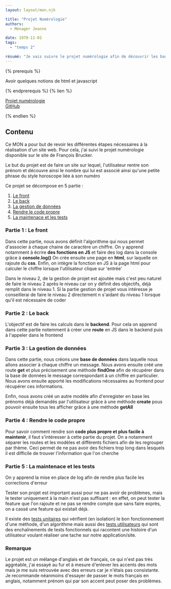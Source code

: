```yaml
---
layout: layout/mon.njk

title: "Projet Numérologie"
authors:
  - Ménager Jeanne

date: 1970-11-01
tags: 
  - "temps 2"

résumé: "Je vais suivre le projet numérologie afin de découvrir les bases du développement de serveur web"
---
```


{% prerequis %}

Avoir quelques notions de html et javascript 

{% endprerequis %}
{% lien %}

[Projet numérologie](https://francoisbrucker.github.io/cours_informatique/cours/web/projet-numérologie/) \
[GitHub](https://github.com/jeanne-mngr/MON_2.1)

{% endlien %}

## Contenu

Ce MON a pour but de revoir les différentes étapes nécessaires à la réalisation d'un site web. 
Pour cela, j'ai suivi le projet numérologie disponible sur le site de François Brucker. 

Le but du projet est de faire un site sur lequel, l'utilisateur rentre son prénom et découvre ainsi le nombre qui lui est associé ainsi qu'une petite phrase du style horoscope liée à son numéro

Ce projet se décompose en 5 partie :
1. [Le front](https://francoisbrucker.github.io/cours_informatique/cours/web/projet-numérologie/partie-1-front/)
2. [Le back](https://francoisbrucker.github.io/cours_informatique/cours/web/projet-numérologie/partie-2-serveur/)
3. [La gestion de données](https://francoisbrucker.github.io/cours_informatique/cours/web/projet-numérologie/partie-3-données/)
4. [Rendre le code propre](https://francoisbrucker.github.io/cours_informatique/cours/web/projet-numérologie/partie-4-jardinage/)
5. [La maintenace et les tests](https://francoisbrucker.github.io/cours_informatique/cours/web/projet-numérologie/partie-5-maintenance/)

### Partie 1 : Le front
  Dans cette partie, nous avons définit l'algorithme qui nous permet d'associer à chaque chaine de caractère un chiffre. 
  On y apprend notamment à écrire **des fonctions en JS** et faire des log dans la console grâce à **console.log()**
  On crée ensuite une page en **html**, sur laquelle on rajoute du **css**.
  Enfin, on intègre la fonction en JS à la page html pour calculer le chiffre lorsque l'utilisateur clique sur 'entrée'

  Dans le niveau 2, de la gestion de projet est ajoutée mais c'est peu naturel de faire le niveau 2 après le niveau car on y définit des objectifs, déjà remplit dans le niveau 1. Si la partie gestion de projet vous intéresse je conseillerai de faire le niveau 2 directement n s'aidant du niveau 1 lorsque qu'il est nécessaire de coder

### Partie 2 : Le back

  L'objectif est de faire les calculs dans le **backend**. Pour cela on apprend dans cette partie notemment à créer une **route** en JS dans le backend puis à l'appeler dans le frontend 

### Partie 3 : La gestion de données

  Dans cette partie, nous créons une **base de données** dans laquelle nous allons associer à chaque chiffre un message.
  Nous avons ensuite créé une route **get** et plus précisement une méthode **findOne** afin de récupérer dans la base de données le message correspondant à un chiffre en particulier. 
  Nous avons ensuite apporté les modifications nécessaires au frontend pour récupérer ces informations. 

  Enfin, nous avons créé un autre modèle afin d'enregister en base les prénoms déjà demandés par l'utilisateur grâce à une méthode **create** pous pouvoir ensuite tous les afficher grâce à une méthode **getAll**

### Partie 4 : Rendre le code propre 

  Pour savoir comment rendre son **code plus propre et plus facile à maintenir**, il faut s'intéresser à cette partie du projet. 
  On a notamment séparer les routes et les modèles et différents fichiers afin de les regrouper par thème.
  Ceci permet de ne pas avoir des fichiers trop long dans lesquels il est difficile de trouver l'information que l'on cherche

### Partie 5 : La maintenace et les tests

  On y apprend la mise en place de log afin de rendre plus facile les corrections d'erreur

  Tester son projet est important aussi pour ne pas avoir de problèmes, mais le tester uniquement à la main n'est pas suffisant : en effet, on peut tester la feature que l'on rajoute et ne pas se rendre compte que sans faire exprès, on a cassé une feature qui existait déjà.

  Il existe des [tests unitaires](https://francoisbrucker.github.io/cours_informatique/cours/web/projet-numérologie/partie-5-maintenance/4-tests-unitaires/) qui vérifient (en isolation) le bon fonctionnement d'une méthode, d'un algorithme mais aussi des [tests utilisateurs](https://francoisbrucker.github.io/cours_informatique/cours/web/projet-numérologie/partie-5-maintenance/6-tests-utilisateurs/) qui sont des enchaînements de tests fonctionnels qui racontent une histoire d'un utilisateur voulant réaliser une tache sur notre application/site.

### Remarque

Le projet est un mélange d'anglais et de français, ce qui n'est pas très aggréable, j'ai essayé au fur et à mesure d'enlever les accents des mots mais je me suis retrouvée avec des erreurs car je n'étais pas consistante. Je recommande néanmoins d'essayer de passer le mots français en anglais, notamment prénom qui par son accent peut poser des problèmes.